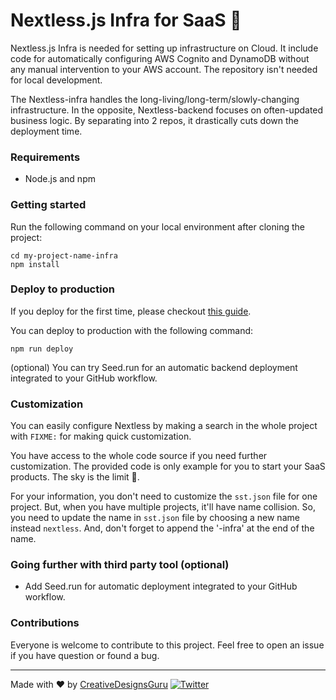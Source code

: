 # Nextless.js Infra for SaaS 🚀

Nextless.js Infra is needed for setting up infrastructure on Cloud. It include code for automatically configuring AWS Cognito and DynamoDB without any manual intervention to your AWS account. The repository isn't needed for local development.

The Nextless-infra handles the long-living/long-term/slowly-changing infrastructure. In the opposite, Nextless-backend focuses on often-updated business logic. By separating into 2 repos, it drastically cuts down the deployment time.

### Requirements

- Node.js and npm

### Getting started

Run the following command on your local environment after cloning the project:

```
cd my-project-name-infra
npm install
```

### Deploy to production

If you deploy for the first time, please checkout [this guide](https://github.com/Nextlessjs/Quick-Start/blob/main/PRODUCTION_DEPLOYMENT.md).

You can deploy to production with the following command:

```
npm run deploy
```

(optional) You can try Seed.run for an automatic backend deployment integrated to your GitHub workflow.

### Customization

You can easily configure Nextless by making a search in the whole project with `FIXME:` for making quick customization.

You have access to the whole code source if you need further customization. The provided code is only example for you to start your SaaS products. The sky is the limit 🚀.

For your information, you don't need to customize the `sst.json` file for one project. But, when you have multiple projects, it'll have name collision. So, you need to update the name in `sst.json` file by choosing a new name instead `nextless`. And, don't forget to append the '-infra' at the end of the name.

### Going further with third party tool (optional)

- Add Seed.run for automatic deployment integrated to your GitHub workflow.

### Contributions

Everyone is welcome to contribute to this project. Feel free to open an issue if you have question or found a bug.

---

Made with ♥ by [CreativeDesignsGuru](https://creativedesignsguru.com) [![Twitter](https://img.shields.io/twitter/url/https/twitter.com/cloudposse.svg?style=social&label=Follow%20%40Ixartz)](https://twitter.com/ixartz)
